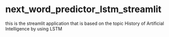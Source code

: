 # next_word_predictor_lstm_streamlit
this is the streamlit application that is based on the topic History of Artificial Intelligence by using LSTM
